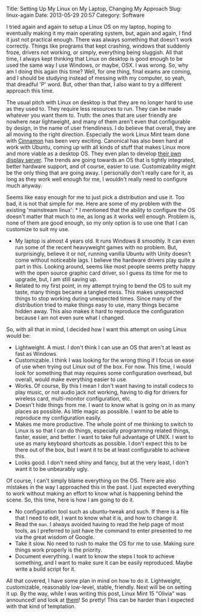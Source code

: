 Title: Setting Up My Linux on My Laptop, Changing My Approach
Slug: linux-again
Date: 2013-05-29 20:57
Category: Software


I tried again and again to setup a Linux OS on my laptop, hoping to eventually making it my main operating system, but, again and again, I find it just not practical enough. There was always something that doesn't work correctly. Things like programs that kept crashing, windows that suddenly froze, drivers not working, or simply, everything being sluggish. All that time, I always kept thinking that Linux on desktop is good enough to be used the same way I use Windows, or maybe, OSX. I was wrong. So, why am I doing this again this time? Well, for one thing, final exams are coming, and I should be studying instead of messing with my computer, so yeah, that dreadful 'P' word. But, other than that, I also want to try a different approach this time.

The usual pitch with Linux on desktop is that they are no longer hard to use as they used to. They require less resources to run. They can be made whatever you want them to. Truth: the ones that are user friendly are nowhere near lightweight, and many of them aren't even that configurable by design, in the name of user friendliness. I do believe that overall, they are all moving to the right direction. Especially the work Linux Mint team done with [Cinnamon][cin] has been very exciting. Canonical has also been hard at work with Ubuntu, coming up with all kinds of stuff that makes Linux more and more viable as a desktop OS. They even plan to develop [their own display server][mir]. The trends are going towards an OS that is tightly integrated, better hardware support, and of course, easier to use. Customizability might be the only thing that are going away. I personally don't really care for it, as long as they work well enough for me, I wouldn't really need to configure much anyway.

Seems like easy enough for me to just pick a distribution and use it. Too bad, it is not that simple for me. Here are some of my problem with the existing 'mainstream linux': * I mentioned that the ability to configure the OS doesn't matter that much to me, as long as it works well enough. Problem is, none of them are good enough, so my only option is to use one that I can customize to suit my use.
* My laptop is almost 4 years old. It runs Windows 8 smoothly. It can even run some of the recent heavyweight games with no problem. But, surprisingly,  believe it or not, running vanilla Ubuntu with Unity doesn't come without noticeable lags. I believe the hardware drivers play quite a part in this. Looking around, seems like most people seems pretty happy with the open source graphic card driver, so I guess its time for me to upgrade, but, I am still saving up.
* Related to my first point, in my attempt trying to bend the OS to suit my taste, many things became a tangled mess. This makes unexpected things to stop working during unexpected times. Since many of the distribution tried to make things easy to use, many things became hidden away. This also makes it hard to reproduce the configuration because I am not even sure what I changed.

So, with all that in mind, I decided how I want this attempt on using Linux would be:
* Lightweight. A must. I don't think I can use an OS that aren't at least as fast as Windows.
* Customizable. I think I was looking for the wrong thing if I focus on ease of use when trying out Linux out of the box. For now. This time, I would look for something that may requires some configuration overhead, but overall, would make everything easier to use.
* Works. Of course, By this I mean I don't want having to install codecs to play music, or not audio jack not working, having to dig for drivers for wireless card, multi-monitor configuration, etc.
* Doesn't hide things from me. I want to know what is going on in as many places as possible. As little magic as possible. I want to be able to reproduce my configuration easily.
* Makes me more productive. The whole point of me thinking to switch to Linux is so that I can do things, especially programming related things, faster, easier, and better. I want to take full advantage of UNIX. I want to use as many keyboard shortcuts as possible. I don't expect this to be there out of the box, but I want it to be at least configurable to achieve this.
* Looks good. I don't need shiny and fancy, but at the very least, I don't want it to be unbearably ugly.

Of course, I can't simply blame everything on the OS. There are also mistakes in the way I approached this in the past. I just expected everything to work without making an effort to know what is happening behind the scene. So, this time, here is how I am going to do it.
* No configuration tool such as ubuntu-tweak and such. If there is a file that I need to edit, I want to know what it is, and how to change it.
* Read the `man`. I always avoided having to read the help page of most tools, as I preferred to just have the command to enter presented to me via the great wisdom of Google.
* Take it slow. No need to rush to make the OS for me to use. Making sure things work properly is the priority.
* Document everything. I want to know the steps I took to achieve something, and I want to make sure it can be easily reproduced. Maybe write a build script for it.

All that covered, I have some plan in mind on how to do it. Lightweight, customizable, reasonably low-level, stable, friendly. Next will be on setting it up. By the way, while I was writing this post, Linux Mint 15 "Olivia" was announced! and look at [them][olivia]! So pretty! This can be harder than I expected with that kind of temptation.

[cin]: http://cinnamon.linuxmint.com
[mir]: http://www.omgubuntu.co.uk/2013/03/canonical-announce-custom-display-server-mir-not-wayland-not-x
[olivia]: http://www.linuxmint.com/rel_olivia_whatsnew.php
